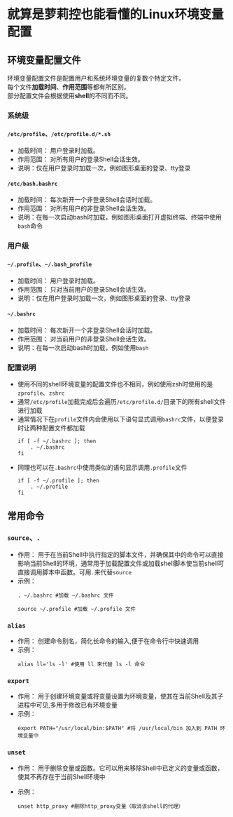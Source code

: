 # 就算是萝莉控也能看懂的Linux环境变量配置
## 环境变量配置文件
环境变量配置文件是配置用户和系统环境变量的复数个特定文件。  
每个文件**加载时间**、**作用范围**等都有所区别。  
部分配置文件会根据使用**shell**的不同而不同。
### 系统级
#### `/etc/profile`、`/etc/profile.d/*.sh`
- 加载时间： 用户登录时加载。
- 作用范围： 对所有用户的登录Shell会话生效。
- 说明：仅在用户登录时加载一次，例如图形桌面的登录、tty登录

#### `/etc/bash.bashrc`
- 加载时间： 每次新开一个非登录Shell会话时加载。
- 作用范围： 对所有用户的非登录Shell会话生效。
- 说明：在每一次启动bash时加载，例如图形桌面打开虚拟终端、终端中使用`bash`命令

### 用户级
#### `~/.profile`、`~/.bash_profile`
- 加载时间： 用户登录时加载。
- 作用范围： 只对当前用户的登录Shell会话生效。
- 说明：仅在用户登录时加载一次，例如图形桌面的登录、tty登录

#### `~/.bashrc`
- 加载时间： 每次新开一个非登录Shell会话时加载。
- 作用范围： 对当前用户的非登录Shell会话生效。
- 说明：在每一次启动bash时加载，例如使用`bash`

### 配置说明
- 使用不同的shell环境变量的配置文件也不相同，例如使用zsh时使用的是`zprofile`、`zshrc`
- 通常`/etc/profile`加载完成后会遍历`/etc/profile.d/`目录下的所有shell文件进行加载
- 通常情况下在`profile`文件内会使用以下语句显式调用`bashrc`文件，以便登录时让两种配置文件都加载
  ```shell
  if [ -f ~/.bashrc ]; then
      . ~/.bashrc
  fi
  ```
- 同理也可以在`.bashrc`中使用类似的语句显示调用`.profile`文件
  ```shell
  if [ -f ~/.profile ]; then
      . ~/.profile
  fi
  ```

## 常用命令
### `source`、`.`
- 作用： 用于在当前Shell中执行指定的脚本文件，并确保其中的命令可以直接影响当前Shell的环境，通常用于加载配置文件或加载shell脚本使当前shell可直接调用脚本中函数。可用`.`来代替`source`
- 示例： 
  ```shell
  . ~/.bashrc #加载 ~/.bashrc 文件
  ``` 
  ```shell
  source ~/.profile #加载 ~/.profile 文件
  ```

### `alias`
- 作用： 创建命令别名，简化长命令的输入,便于在命令行中快速调用
- 示例： 
  ```shell 
  alias ll='ls -l' #使用 ll 来代替 ls -l 命令
  ```

### `export`
- 作用： 用于创建环境变量或将变量设置为环境变量，使其在当前Shell及其子进程中可见,多用于修改已有环境变量
- 示例： 
  ```shell
  export PATH="/usr/local/bin:$PATH" #将 /usr/local/bin 加入到 PATH 环境变量中
  ``` 

### `unset`
- 作用： 用于删除变量或函数。它可以用来移除Shell中已定义的变量或函数，使其不再存在于当前Shell环境中
- 示例：
  ```shell
  unset http_proxy #删除http_proxy变量（取消该shell的代理）
  ```

  <script src="/js/menu.js"></script>